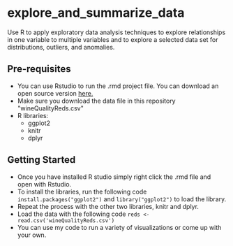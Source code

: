 # explore_and_summarize_data
Use R to apply exploratory data analysis techniques to explore relationships in one variable to multiple variables and to explore a selected data set for distributions, outliers, and anomalies.

## Pre-requisites
- You can use Rstudio to run the .rmd project file. You can download an open source version [here.](https://www.rstudio.com/products/rstudio/download/)
- Make sure you download the data file in this repository "wineQualityReds.csv"
- R libraries:
  - ggplot2
  - knitr
  - dplyr

## Getting Started
- Once you have installed R studio simply right click the .rmd file and open with Rstudio.
- To install the libraries, run the following code `install.packages("ggplot2")` and `library("ggplot2")` to load the library.
- Repeat the process with the other two libraries, knitr and dplyr.
- Load the data with the following code `reds <- read.csv('wineQualityReds.csv')`
- You can use my code to run a variety of visualizations or come up with your own.

